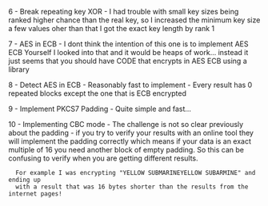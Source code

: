 6 - Break repeating key XOR - I had trouble with small key sizes being ranked higher chance
than the real key, so I increased the minimum key size a few values
oher than that I got the exact key length by rank 1

7 - AES in ECB - I dont think the intention of this one is to implement AES ECB Yourself
I looked into that and it would be heaps of work... instead it just seems
that you should have CODE that encrypts in AES ECB using a library

8 - Detect AES in ECB - Reasonably fast to implement - Every result has 0 repeated blocks except the one that is ECB encrypted

9 - Implement PKCS7 Padding - Quite simple and fast...

10 - Implementing CBC mode - The challenge is not so clear previously about the padding - if you try to verify your results with an online tool they will implement
the padding correctly which means if your data is an exact multiple of 16
you need another block of empty padding. So this can be confusing to
verify when you are getting different results.

      For example I was encrypting "YELLOW SUBMARINEYELLOW SUBARMINE" and ending up
      with a result that was 16 bytes shorter than the results from the internet pages!

